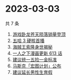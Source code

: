 # 2023-03-03

共 7 条

<!-- BEGIN ZHIHUSEARCH -->
<!-- 最后更新时间 Fri Mar 03 2023 22:11:52 GMT+0800 (China Standard Time) -->
1. [游戏卧龙苍天陨落销量登顶](https://www.zhihu.com/search?q=游戏卧龙苍天陨落销量登顶)
1. [五哈 3 硬核首播](https://www.zhihu.com/search?q=五哈%203%20硬核首播)
1. [海贼王索隆身世揭秘](https://www.zhihu.com/search?q=海贼王索隆身世揭秘)
1. [一人之下漫画更新 613 话](https://www.zhihu.com/search?q=一人之下漫画更新%20613%20话)
1. [建议统一五险一金标准](https://www.zhihu.com/search?q=建议统一五险一金标准)
1. [马斯克「宏图计划」公布](https://www.zhihu.com/search?q=马斯克「宏图计划」公布)
1. [建议延长男性生育假](https://www.zhihu.com/search?q=建议延长男性生育假)
<!-- END ZHIHUSEARCH -->
